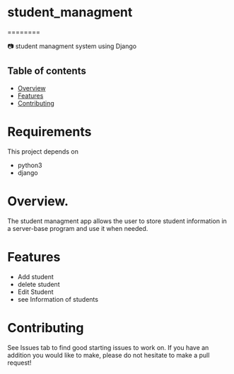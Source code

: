 # student_managment

========


:camera: student managment system using Django
## Table of contents
 - [Overview](#overview)
  - [Features](#Features)
   - [Contributing](#contributing)




# Requirements
This project depends on

 - python3 
 - django 
# Overview.
The student managment app allows the user to store student information in a server-base program and use it when needed. 

# Features
- Add student 
 - delete student
 - Edit Student
 - see Information of students

# Contributing
See Issues tab to find good starting issues to work on. If you have an addition you would like to make, please do not hesitate to make a pull request!
